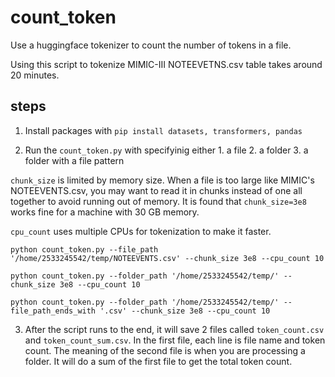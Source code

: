# count_token
Use a huggingface tokenizer to count the number of tokens in a file.

Using this script to tokenize MIMIC-III NOTEEVETNS.csv table takes around 20 minutes.

## steps
1. Install packages with
`pip install datasets, transformers, pandas`

2. Run the `count_token.py` with specifyinig either 1. a file 2. a folder 3. a folder with a file pattern

`chunk_size` is limited by memory size. When a file is too large like MIMIC's NOTEEVENTS.csv, you may want to read it in chunks instead of one all together to avoid running out of memory. It is found that `chunk_size=3e8` works fine for a machine with 30 GB memory.

`cpu_count` uses multiple CPUs for tokenization to make it faster.


`python count_token.py --file_path '/home/2533245542/temp/NOTEEVENTS.csv' --chunk_size 3e8 --cpu_count 10`

`python count_token.py --folder_path '/home/2533245542/temp/' --chunk_size 3e8 --cpu_count 10`

`python count_token.py --folder_path '/home/2533245542/temp/' --file_path_ends_with '.csv' --chunk_size 3e8 --cpu_count 10`

3. After the script runs to the end, it will save 2 files called `token_count.csv` and `token_count_sum.csv`. In the first file, each line is file name and token count. The meaning of the second file is when you are processing a folder. It will do a sum of the first file to get the total token count. 

